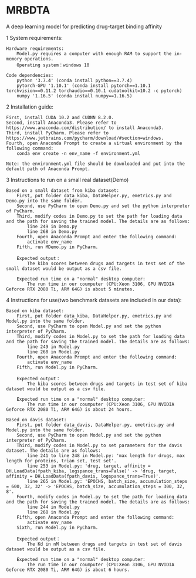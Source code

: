 # MRBDTA
A  deep learning model for predicting drug-target binding affinity

1 System requirements:

	Hardware requirements: 
		Model.py requires a computer with enough RAM to support the in-memory operations.
		Operating system：windows 10

	Code dependencies:
		python '3.7.4' (conda install python==3.7.4)
		pytorch-GPU '1.10.1' (conda install pytorch==1.10.1 torchvision==0.11.2 torchaudio==0.10.1 cudatoolkit=10.2 -c pytorch)
		numpy '1.16.5' (conda install numpy==1.16.5)

2 Installation guide:

	First, install CUDA 10.2 and CUDNN 8.2.0.
	Second, install Anaconda3. Please refer to https://www.anaconda.com/distribution/ to install Anaconda3.
	Third, install PyCharm. Please refer to https://www.jetbrains.com/pycharm/download/#section=windows.
	Fourth, open Anaconda Prompt to create a virtual environment by the following command:
		conda env create -n env_name -f environment.yml

	Note: the environment.yml file should be downloaded and put into the default path of Anaconda Prompt.

3 Instructions to run on a small real dataset(Demo)
	
	Based on a small dataset from kiba dataset:
		First, put folder data_kiba, DataHelper.py, emetrics.py and Demo.py into the same folder.
		Second, use PyCharm to open Demo.py and set the python interpreter of PyCharm.
		Third, modify codes in Demo.py to set the path for loading data and the path for saving the trained model. The details are as follows:
			line 249 in Demo.py
			line 268 in Demo.py
		Fourth, open Anaconda Prompt and enter the following command:
			activate env_name
		Fifth, run MDemo.py in PyCharm.

		Expected output：
			The kiba scores between drugs and targets in test set of the small dataset would be output as a csv file.
		
		Expected run time on a "normal" desktop computer:
			The run time in our coumputer (CPU:Xeon 3106, GPU NVIDIA Geforce RTX 2080 Ti, ARM 64G) is about 5 minutes.

4 Instructions for use(two benchmark datasets are included in our data):

	Based on kiba dataset:
		First, put folder data_kiba, DataHelper.py, emetrics.py and Model.py into the same folder.
		Second, use PyCharm to open Model.py and set the python interpreter of PyCharm.
		Third, modify codes in Model.py to set the path for loading data and the path for saving the trained model. The details are as follows:
			line 249 in Model.py
			line 268 in Model.py
		Fourth, open Anaconda Prompt and enter the following command:
			activate env_name
		Fifth, run Model.py in PyCharm.

		Expected output：
			The kiba scores between drugs and targets in test set of kiba dataset would be output as a csv file.

		Expected run time on a "normal" desktop computer:
			The run time in our coumputer (CPU:Xeon 3106, GPU NVIDIA Geforce RTX 2080 Ti, ARM 64G) is about 24 hours.
	
	Based on davis dataset:
		First, put folder data_davis, DataHelper.py, emetrics.py and Model.py into the same folder.
		Second, use PyCharm to open Model.py and set the python interpreter of PyCharm.
		Third, modify codes in Model.py to set parameters for the davis dataset. The details are as follows:
			line 241 to line 248 in Model.py: 'max length for drugs, max length for proteins, trian set, test set'.
			line 253 in Model.py: 'drug, target, affinity = DH.LoadData(fpath_kiba, logspance_trans=False)' -> 'drug, target, affinity = DH.LoadData(fpath_davis, logspance_trans=True)'.
			line 265 in Model.py: 'EPOCHS, batch_size, accumulation_steps = 600, 32, 32' -> 'EPOCHS, batch_size, accumulation_steps = 300, 32, 8'.
		Fourth, modify codes in Model.py to set the path for loading data and the path for saving the trained model. The details are as follows:
			line 244 in Model.py
			line 268 in Model.py
		Fifth, open Anaconda Prompt and enter the following command:
			activate env_name
		Sixth, run Model.py in PyCharm.

		Expected output：
			The Kd in nM between drugs and targets in test set of davis dataset would be output as a csv file.

		Expected run time on a "normal" desktop computer:
			The run time in our coumputer (CPU:Xeon 3106, GPU NVIDIA Geforce RTX 2080 Ti, ARM 64G) is about 6 hours.

